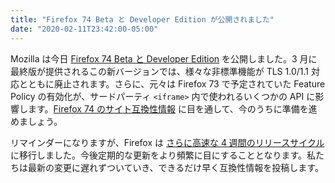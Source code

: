 ```yaml
---
title: "Firefox 74 Beta と Developer Edition が公開されました"
date: "2020-02-11T23:42:00-05:00"
---
```

Mozilla は今日 [Firefox 74 Beta と Developer Edition](https://www.mozilla.org/firefox/channel/desktop/) を公開しました。3 月に最終版が提供されるこの新バージョンでは、様々な非標準機能が TLS 1.0/1.1 対応とともに廃止されます。さらに、元々は Firefox 73 で予定されていた Feature Policy の有効化が、サードパーティ `<iframe>` 内で使われるいくつかの API に影響します。[Firefox 74 のサイト互換性情報](https://www.fxsitecompat.dev/ja/releases/74/) に目を通して、今のうちに準備を進めましょう。

リマインダーになりますが、Firefox は [さらに高速な 4 週間のリリースサイクル](https://hacks.mozilla.org/2019/09/moving-firefox-to-a-faster-4-week-release-cycle/) に移行しました。今後定期的な更新をより頻繁に目にすることとなります。私たちは最新の変更に遅れずついていき、できるだけ早く互換性情報を投稿します。
